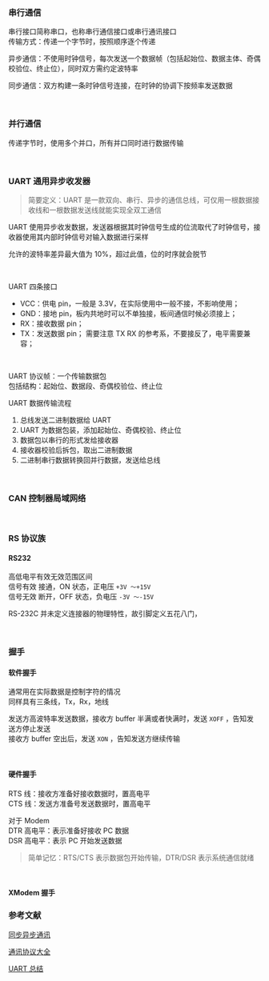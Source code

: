 ### 串行通信

串行接口简称串口，也称串行通信接口或串行通讯接口  
传输方式：传递一个字节时，按照顺序逐个传递

异步通信：不使用时钟信号，每次发送一个数据帧（包括起始位、数据主体、奇偶校验位、终止位），同时双方需约定波特率

同步通信：双方构建一条时钟信号连接，在时钟的协调下按频率发送数据

<br>

### 并行通信

传递字节时，使用多个并口，所有并口同时进行数据传输

<br>

### UART 通用异步收发器

> 简要定义：UART 是一款双向、串行、异步的通信总线，可仅用一根数据接收线和一根数据发送线就能实现全双工通信

UART 使用异步收发数据，发送器根据其时钟信号生成的位流取代了时钟信号，接收器使用其内部时钟信号对输入数据进行采样

允许的波特率差异最大值为 10%，超过此值，位的时序就会脱节

<br>

UART 四条接口

- VCC：供电 pin，一般是 3.3V，在实际使用中一般不接，不影响使用；
- GND：接地 pin，板内共地时可以不单独接，板间通信时候必须接上；
- RX：接收数据 pin；
- TX：发送数据 pin； 需要注意 TX RX 的参考系，不要接反了，电平需要兼容；

<br>

UART 协议帧：一个传输数据包  
包括结构：起始位、数据段、奇偶校验位、终止位

UART 数据传输流程

1. 总线发送二进制数据给 UART
2. UART 为数据包装，添加起始位、奇偶校验、终止位
3. 数据包以串行的形式发给接收器
4. 接收器校验后拆包，取出二进制数据
5. 二进制串行数据转换回并行数据，发送给总线

<br>

### CAN 控制器局域网络

<br>

### RS 协议族

#### RS232

高低电平有效无效范围区间  
信号有效 接通，ON 状态，正电压 `+3V ～+15V`  
信号无效 断开，OFF 状态，负电压 `-3V ～-15V`

RS-232C 并未定义连接器的物理特性，故引脚定义五花八门，

<br>

### 握手

#### 软件握手

通常用在实际数据是控制字符的情况  
同样具有三条线，Tx，Rx，地线

发送方高波特率发送数据，接收方 buffer 半满或者快满时，发送 `XOFF` ，告知发送方停止发送  
接收方 buffer 空出后，发送 `XON` ，告知发送方继续传输

<br>

#### 硬件握手

RTS 线：接收方准备好接收数据时，置高电平  
CTS 线：发送方准备号发送数据时，置高电平

对于 Modem  
DTR 高电平：表示准备好接收 PC 数据  
DSR 高电平：表示 PC 开始发送数据

> 简单记忆：RTS/CTS 表示数据包开始传输，DTR/DSR 表示系统通信就绪

<br>

#### XModem 握手

### 参考文献

[同步异步通讯](https://blog.csdn.net/Rocher_22/article/details/116590629)

[通讯协议大全](https://blog.csdn.net/qq_21104377/article/details/107058919?ops_request_misc=%257B%2522request%255Fid%2522%253A%2522168125876216800180669098%2522%252C%2522scm%2522%253A%252220140713.130102334..%2522%257D&request_id=168125876216800180669098&biz_id=0&utm_medium=distribute.pc_search_result.none-task-blog-2~all~top_positive~default-1-107058919-null-null.142^v82^insert_down1,201^v4^add_ask,239^v2^insert_chatgpt&utm_term=%E9%80%9A%E8%AE%AF%E5%8D%8F%E8%AE%AE)

[UART 总结](https://blog.csdn.net/m0_38106923/article/details/126024970?ops_request_misc=%257B%2522request%255Fid%2522%253A%2522168125949316800184186151%2522%252C%2522scm%2522%253A%252220140713.130102334..%2522%257D&request_id=168125949316800184186151&biz_id=0&utm_medium=distribute.pc_search_result.none-task-blog-2~all~top_positive~default-1-126024970-null-null.142^v82^insert_down1,201^v4^add_ask,239^v2^insert_chatgpt&utm_term=UART)
